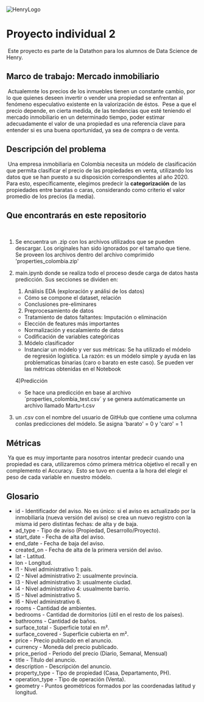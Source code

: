 ![HenryLogo](https://d31uz8lwfmyn8g.cloudfront.net/Assets/logo-henry-white-lg.png)
​
# Proyecto individual 2
​
Este proyecto es parte de la Datathon para los alumnos de Data Science de Henry.
​
## Marco de trabajo: Mercado inmobiliario
​
Actualemnte los precios de los inmuebles tienen un constante cambio, por lo que quienes deseen invertir o vender una propiedad se enfrentan al fenómeno especulativo existente en la valorización de éstos.
​
Pese a que el precio depende, en cierta medida, de las tendencias que esté teniendo el mercado inmobiliario en un determinado tiempo, poder estimar adecuadamente el valor de una propiedad es una referencia clave para entender si es una buena oportunidad, ya sea de compra o de venta.
​
## Descripción del problema
​
Una empresa inmobiliaria en Colombia necesita un módelo de clasificación que permita clasificar el precio de las propiedades en venta, utilizando los datos que se han puesto a su disposición correspondientes al año 2020.
​
Para esto, específicamente, elegimos predecir la **categorización** de las propiedades entre baratas o caras, considerando como criterio el valor promedio de los precios (la media).  

## Que encontrarás en este repositorio
​
1) Se encuentra un .zip con los archivos utilizados que se pueden descargar. Los originales han sido ignorados por el tamaño que tiene.
Se proveen los archivos dentro del archivo comprimido 'properties_colombia.zip'

2) main.ipynb donde se realiza todo el proceso desde carga de datos hasta predicción. Sus secciones se dividen en:

    1) Análisis EDA (exploración y análisi de los datos)
    - Cómo se compone el dataset, relación 
    - Conclusiones pre-eliminares  
    
    2) Preprocesamiento de datos
    - Tratamiento de datos faltantes: Imputación o eliminación
    - Elección de features más importantes
    - Normalización y escalamiento de datos
    - Codificación de variables categóricas  
    
    3) Módelo clasificador
    - Instanciar un módelo y ver sus métricas: Se ha utilizado el módelo de regresión logística. La razón: es un módelo simple y ayuda en las problematicas binarias (caro o barato en este caso). Se pueden ver las métricas obtenidas en el Notebook  
    
    4)Predicción
    - Se hace una predicción en base al archivo ´properties_colombia_test.csv´ y se genera autómaticamente un archivo llamado Martu-t.csv 

3) un .csv con el nombre del usuario de GitHub que contiene uma columna conlas predicciones del módelo. Se asigna 'barato' = 0 y 'caro' = 1
​
## Métricas
​
Ya que es muy importante para nosotros intentar predecir cuando una propiedad es cara, utilizaremos cómo primera métrica objetivo el recall y en complemento el Accuracy.
​
Esto se tuvo en cuenta a la hora del elegir el peso de cada variable en nuestro módelo.
​
## Glosario
- id - Identificador del aviso. No es único: si el aviso es actualizado por la inmobiliaria (nueva versión del aviso) se crea un nuevo registro con la misma id pero distintas fechas: de alta y de baja.
- ad_type - Tipo de aviso (Propiedad, Desarrollo/Proyecto).
- start_date - Fecha de alta del aviso.
- end_date - Fecha de baja del aviso.
- created_on - Fecha de alta de la primera versión del aviso.
- lat - Latitud.
- lon - Longitud.
- l1 - Nivel administrativo 1: país.
- l2 - Nivel administrativo 2: usualmente provincia.
- l3 - Nivel administrativo 3: usualmente ciudad.
- l4 - Nivel administrativo 4: usualmente barrio.
- l5 - Nivel administrativo 5.
- l6 - Nivel administrativo 6.
- rooms - Cantidad de ambientes.
- bedrooms - Cantidad de dormitorios (útil en el resto de los países).
- bathrooms - Cantidad de baños.
- surface_total - Superficie total en m².
- surface_covered - Superficie cubierta en m².
- price - Precio publicado en el anuncio.
- currency - Moneda del precio publicado.
- price_period - Periodo del precio (Diario, Semanal, Mensual)
- title - Título del anuncio.
- description - Descripción del anuncio.
- property_type - Tipo de propiedad (Casa, Departamento, PH).
- operation_type - Tipo de operación (Venta).
- geometry - Puntos geométricos formados por las coordenadas latitud y longitud. 
​
